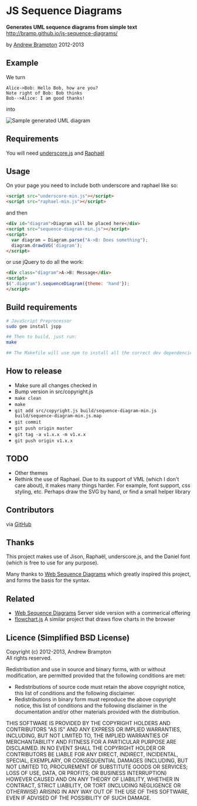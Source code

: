 JS Sequence Diagrams
=============================================
**Generates UML sequence diagrams from simple text**  
<http://bramp.github.io/js-sequence-diagrams/>

by [Andrew Brampton](http://bramp.net) 2012-2013


Example
-------
We turn

    Alice->Bob: Hello Bob, how are you?
    Note right of Bob: Bob thinks
    Bob-->Alice: I am good thanks!

into

![Sample generated UML diagram](http://bramp.github.io/js-sequence-diagrams/images/sample.svg)

Requirements
------------
You will need [underscore.js](http://underscorejs.org/) and [Raphaël](http://raphaeljs.com/)

Usage
-----

On your page you need to include both underscore and raphael like so:

```html
<script src="underscore-min.js"></script>
<script src="raphael-min.js"></script>
```

and then

```html
<div id="diagram">Diagram will be placed here</div>
<script src="sequence-diagram-min.js"></script>
<script> 
  var diagram = Diagram.parse("A->B: Does something");
  diagram.drawSVG('diagram');
</script>
```

or use jQuery to do all the work:
```html
<div class="diagram">A->B: Message</div>
<script>
$(".diagram").sequenceDiagram({theme: 'hand'});
</script>
```

Build requirements
------------------
```bash
# JavaScript Preprocessor 
sudo gem install jspp

## Then to build, just run:
make

## The Makefile will use npm to install all the correct dev dependencies
```

How to release
--------------
* Make sure all changes checked in
* Bump version in src/copyright.js
* ``make clean``
* ``make``
* ``git add src/copyright.js build/sequence-diagram-min.js build/sequence-diagram-min.js.map``
* ``git commit``
* ``git push origin master``
* ``git tag -a v1.x.x -m v1.x.x``
* ``git push origin v1.x.x``

TODO
----
* Other themes
* Rethink the use of Raphael. Due to its support of VML (which I don't care about), it makes many things harder. For example, font support, css styling, etc. Perhaps draw the SVG by hand, or find a small helper
library

Contributors
------------

via [GitHub](https://github.com/bramp/js-sequence-diagrams/graphs/contributors)

Thanks
------
This project makes use of Jison, Raphaël, underscore.js, and the Daniel font (which is free to use for any purpose).

Many thanks to [Web Sequence Diagrams](http://www.websequencediagrams.com/) which greatly inspired this project, and forms the basis for the syntax.

Related
-------

* [Web Sequence Diagrams](http://www.websequencediagrams.com/) Server side version with a commerical offering
* [flowchart.js](http://adrai.github.io/flowchart.js/) A similar project that draws flow charts in the browser

Licence (Simplified BSD License)
-------

Copyright (c) 2012-2013, Andrew Brampton  
All rights reserved.

Redistribution and use in source and binary forms, with or without modification, are permitted provided that the following conditions are met:

- Redistributions of source code must retain the above copyright notice, this list of conditions and the following disclaimer.
- Redistributions in binary form must reproduce the above copyright notice, this list of conditions and the following disclaimer in the documentation and/or other materials provided with the distribution.

THIS SOFTWARE IS PROVIDED BY THE COPYRIGHT HOLDERS AND CONTRIBUTORS "AS IS" AND ANY EXPRESS OR IMPLIED WARRANTIES, INCLUDING, BUT NOT LIMITED TO, THE IMPLIED WARRANTIES OF MERCHANTABILITY AND FITNESS FOR A PARTICULAR PURPOSE ARE DISCLAIMED. IN NO EVENT SHALL THE COPYRIGHT HOLDER OR CONTRIBUTORS BE LIABLE FOR ANY DIRECT, INDIRECT, INCIDENTAL, SPECIAL, EXEMPLARY, OR CONSEQUENTIAL DAMAGES (INCLUDING, BUT NOT LIMITED TO, PROCUREMENT OF SUBSTITUTE GOODS OR SERVICES; LOSS OF USE, DATA, OR PROFITS; OR BUSINESS INTERRUPTION) HOWEVER CAUSED AND ON ANY THEORY OF LIABILITY, WHETHER IN CONTRACT, STRICT LIABILITY, OR TORT (INCLUDING NEGLIGENCE OR OTHERWISE) ARISING IN ANY WAY OUT OF THE USE OF THIS SOFTWARE, EVEN IF ADVISED OF THE POSSIBILITY OF SUCH DAMAGE.
